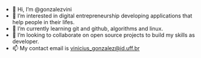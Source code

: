 - 👋 Hi, I’m @gonzalezvini
- 👀 I’m interested in digital entrepreneurship developing applications that help people in their lifes.
- 🌱 I’m currently learning git and github, algorithms and linux.
- 💞️ I’m looking to collaborate on open source projects to build my skills as developer.
- 📫 My contact email is vinicius_gonzalez@id.uff.br

<!---
gonzalezvini/gonzalezvini is a ✨ special ✨ repository because its `README.md` (this file) appears on your GitHub profile.
You can click the Preview link to take a look at your changes.
--->
